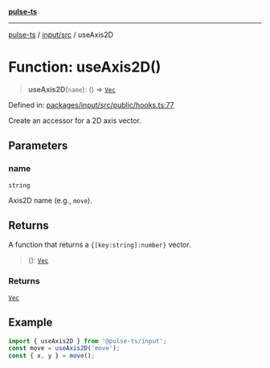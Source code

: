 [**pulse-ts**](../../../README.md)

***

[pulse-ts](../../../README.md) / [input/src](../README.md) / useAxis2D

# Function: useAxis2D()

> **useAxis2D**(`name`): () => [`Vec`](../type-aliases/Vec.md)

Defined in: [packages/input/src/public/hooks.ts:77](https://github.com/jlehett/pulse-ts/blob/a2a18767041a6b69ca4c5f6131d2de266097750e/packages/input/src/public/hooks.ts#L77)

Create an accessor for a 2D axis vector.

## Parameters

### name

`string`

Axis2D name (e.g., `move`).

## Returns

A function that returns a `{[key:string]:number}` vector.

> (): [`Vec`](../type-aliases/Vec.md)

### Returns

[`Vec`](../type-aliases/Vec.md)

## Example

```ts
import { useAxis2D } from '@pulse-ts/input';
const move = useAxis2D('move');
const { x, y } = move();
```
